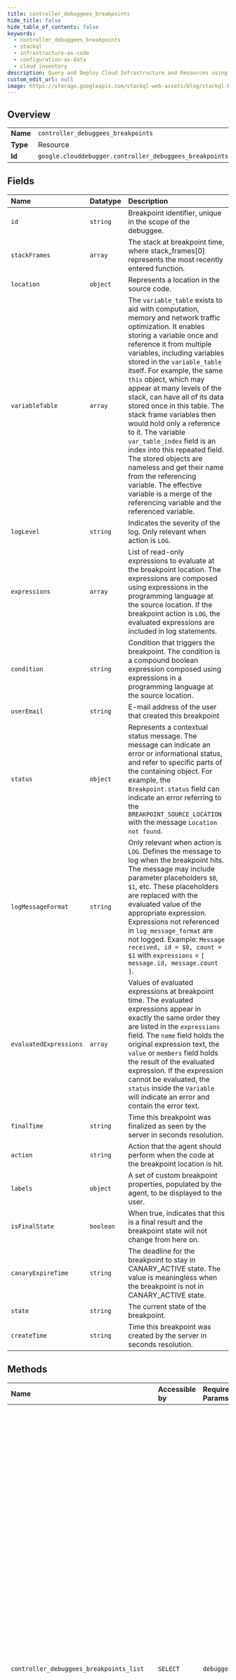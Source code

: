 ```yaml
---
title: controller_debuggees_breakpoints
hide_title: false
hide_table_of_contents: false
keywords:
  - controller_debuggees_breakpoints
  - stackql
  - infrastructure-as-code
  - configuration-as-data
  - cloud inventory
description: Query and Deploy Cloud Infrastructure and Resources using SQL
custom_edit_url: null
image: https://storage.googleapis.com/stackql-web-assets/blog/stackql-blog-post-featured-image.png
---
```

  
    

## Overview
<table><tbody>
<tr><td><b>Name</b></td><td><code>controller_debuggees_breakpoints</code></td></tr>
<tr><td><b>Type</b></td><td>Resource</td></tr>
<tr><td><b>Id</b></td><td><code>google.clouddebugger.controller_debuggees_breakpoints</code></td></tr>
</tbody></table>

## Fields
| Name | Datatype | Description |
|:-----|:---------|:------------|
| `id` | `string` | Breakpoint identifier, unique in the scope of the debuggee. |
| `stackFrames` | `array` | The stack at breakpoint time, where stack_frames[0] represents the most recently entered function. |
| `location` | `object` | Represents a location in the source code. |
| `variableTable` | `array` | The `variable_table` exists to aid with computation, memory and network traffic optimization. It enables storing a variable once and reference it from multiple variables, including variables stored in the `variable_table` itself. For example, the same `this` object, which may appear at many levels of the stack, can have all of its data stored once in this table. The stack frame variables then would hold only a reference to it. The variable `var_table_index` field is an index into this repeated field. The stored objects are nameless and get their name from the referencing variable. The effective variable is a merge of the referencing variable and the referenced variable. |
| `logLevel` | `string` | Indicates the severity of the log. Only relevant when action is `LOG`. |
| `expressions` | `array` | List of read-only expressions to evaluate at the breakpoint location. The expressions are composed using expressions in the programming language at the source location. If the breakpoint action is `LOG`, the evaluated expressions are included in log statements. |
| `condition` | `string` | Condition that triggers the breakpoint. The condition is a compound boolean expression composed using expressions in a programming language at the source location. |
| `userEmail` | `string` | E-mail address of the user that created this breakpoint |
| `status` | `object` | Represents a contextual status message. The message can indicate an error or informational status, and refer to specific parts of the containing object. For example, the `Breakpoint.status` field can indicate an error referring to the `BREAKPOINT_SOURCE_LOCATION` with the message `Location not found`. |
| `logMessageFormat` | `string` | Only relevant when action is `LOG`. Defines the message to log when the breakpoint hits. The message may include parameter placeholders `$0`, `$1`, etc. These placeholders are replaced with the evaluated value of the appropriate expression. Expressions not referenced in `log_message_format` are not logged. Example: `Message received, id = $0, count = $1` with `expressions` = `[ message.id, message.count ]`. |
| `evaluatedExpressions` | `array` | Values of evaluated expressions at breakpoint time. The evaluated expressions appear in exactly the same order they are listed in the `expressions` field. The `name` field holds the original expression text, the `value` or `members` field holds the result of the evaluated expression. If the expression cannot be evaluated, the `status` inside the `Variable` will indicate an error and contain the error text. |
| `finalTime` | `string` | Time this breakpoint was finalized as seen by the server in seconds resolution. |
| `action` | `string` | Action that the agent should perform when the code at the breakpoint location is hit. |
| `labels` | `object` | A set of custom breakpoint properties, populated by the agent, to be displayed to the user. |
| `isFinalState` | `boolean` | When true, indicates that this is a final result and the breakpoint state will not change from here on. |
| `canaryExpireTime` | `string` | The deadline for the breakpoint to stay in CANARY_ACTIVE state. The value is meaningless when the breakpoint is not in CANARY_ACTIVE state. |
| `state` | `string` | The current state of the breakpoint. |
| `createTime` | `string` | Time this breakpoint was created by the server in seconds resolution. |
## Methods
| Name | Accessible by | Required Params | Description |
|:-----|:--------------|:----------------|:------------|
| `controller_debuggees_breakpoints_list` | `SELECT` | `debuggeeId` | Returns the list of all active breakpoints for the debuggee. The breakpoint specification (`location`, `condition`, and `expressions` fields) is semantically immutable, although the field values may change. For example, an agent may update the location line number to reflect the actual line where the breakpoint was set, but this doesn't change the breakpoint semantics. This means that an agent does not need to check if a breakpoint has changed when it encounters the same breakpoint on a successive call. Moreover, an agent should remember the breakpoints that are completed until the controller removes them from the active list to avoid setting those breakpoints again. |
| `controller_debuggees_breakpoints_update` | `EXEC` | `debuggeeId, id` | Updates the breakpoint state or mutable fields. The entire Breakpoint message must be sent back to the controller service. Updates to active breakpoint fields are only allowed if the new value does not change the breakpoint specification. Updates to the `location`, `condition` and `expressions` fields should not alter the breakpoint semantics. These may only make changes such as canonicalizing a value or snapping the location to the correct line of code. |
